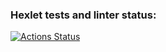 ### Hexlet tests and linter status:
[![Actions Status](https://github.com/Yakanaro/rails-project-63/workflows/hexlet-check/badge.svg)](https://github.com/Yakanaro/rails-project-63/actions)